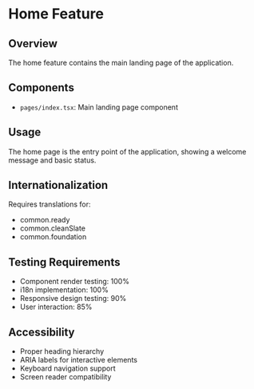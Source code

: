 
# Home Feature

## Overview
The home feature contains the main landing page of the application.

## Components
- `pages/index.tsx`: Main landing page component

## Usage
The home page is the entry point of the application, showing a welcome message and basic status.

## Internationalization
Requires translations for:
- common.ready
- common.cleanSlate
- common.foundation

## Testing Requirements
- Component render testing: 100%
- i18n implementation: 100%
- Responsive design testing: 90%
- User interaction: 85%

## Accessibility
- Proper heading hierarchy
- ARIA labels for interactive elements
- Keyboard navigation support
- Screen reader compatibility
